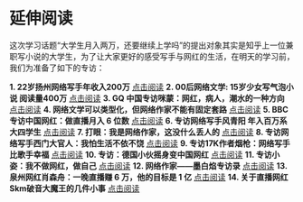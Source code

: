 # 延伸阅读

这次学习话题“大学生月入两万，还要继续上学吗”的提出对象其实是知乎上一位兼职写小说的大学生，为了让大家更好的感受写手与网红的生活，在明天的学习前，我们为准备了如下的专访：

**1. 22岁扬州网络写手年收入200万** [点击阅读](http://www.yznews.com.cn/yznews08/2009-08/04/content_2894841.htm)
**2. 00后网络文学: 15岁少女写气泡小说 阅读量400万** [点击阅读](http://news.sina.com.cn/s/wh/2017-09-04/doc-ifykpzey4138456.shtml?cre=newspagepc&mod=f&loc=1&r=9&doct=0&rfunc=100)
**3. GQ 中国专访咪蒙：网红，病人，潮水的一种方向** [点击阅读](http://www.gq.com.cn/magazine/news_17g497b3b931acd8.html)
**4. 网络文学可以类型化，但网络作家不能有固定套路** [点击阅读](http://www.thepaper.cn/newsDetail_forward_1476409)
**5. BBC 专访中国网红：做直播月入 6 位数** [点击阅读](https://www.pearvideo.com/video_1135801)
**6. 专访网络写手风青阳 年入百万系大四学生** [点击阅读](http://www.zznews.gov.cn/news/2014/1203/146902.shtml)
**7. 打眼：我是网络作家，这没什么丢人的** [点击阅读](http://www.thepaper.cn/newsDetail_forward_1411598)
**8. 专访网络写手西门大官人：我怕生活不依不饶** [点击阅读](http://news.sohu.com/26/30/news147303026.shtml)
**9. 专访17K作者烟枪：网络写手比歌手幸福** [点击阅读](http://www.ceh.com.cn/ceh/jjzx1/2012/4/20/109024.shtml)
**10. 专访：德国小伙摇身变中国网红** [点击阅读](http://www.dw.com/zh/%E4%B8%93%E8%AE%BF%E5%BE%B7%E5%9B%BD%E5%B0%8F%E4%BC%99%E6%91%87%E8%BA%AB%E5%8F%98%E4%B8%AD%E5%9B%BD%E7%BD%91%E7%BA%A2/a-19276905?&zhongwen=simp)
**11. 专访小姿：我不做网红，做自己** [点击阅读](http://www.ctoutiao.com/64992.html)
**12. 网络作家——墨白焰专访录** [点击阅读](http://www.liaoningwriter.org.cn/a/wangluowenxueredian/html/10789.html)
**13. 泉州网红肖森舟：一晚直播赚 6 万，他的目标是 1 亿** [点击阅读](http://www.sohu.com/a/132627259_473346)
**14. 关于直播网红Skm破音大魔王的几件小事** [点击阅读](http://www.sohu.com/a/68514634_162238)